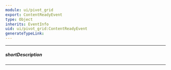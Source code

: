 ```yaml
---
module: ui/pivot_grid
export: ContentReadyEvent
type: Object
inherits: EventInfo
uid: ui/pivot_grid:ContentReadyEvent
generateTypeLink: 
---
```

---
##### shortDescription
<!-- Description goes here -->

---
<!-- Description goes here -->